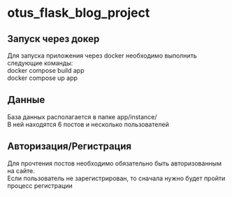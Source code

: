 # otus_flask_blog_project

## Запуск через докер

Для запуска приложения через docker необходимо выполнить следующие команды: <br />
docker compose build app <br />
docker compose up app

## Данные
База данных располагается в папке app/instance/<br />
В ней находятся 6 постов и несколько пользователей

## Авторизация/Регистрация

Для прочтения постов необходимо обязательно быть авторизованным на сайте.<br />
Если пользователь не зарегистрирован, то сначала нужно будет пройти процесс регистрации
